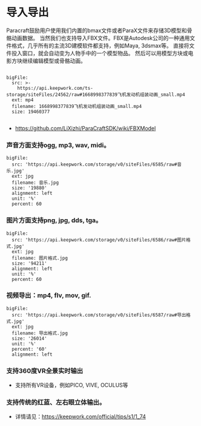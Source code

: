 # 导入导出
Paracraft鼓励用户使用我们内置的bmax文件或者ParaX文件来存储3D模型和骨骼动画数据。
当然我们也支持导入FBX文件。FBX是Autodesk公司的一种通用文件格式，几乎所有的主流3D建模软件都支持，例如Maya, 3dsmax等。 直接将文件投入窗口，就会自动变为人物手中的一个模型物品。 然后可以用模型方块或电影方块继续编辑模型或骨骼动画。

```@BigFile

bigFile:
  src: >-
    https://api.keepwork.com/ts-storage/siteFiles/24562/raw#1668998377839飞机发动机组装动画_small.mp4
  ext: mp4
  filename: 1668998377839飞机发动机组装动画_small.mp4
  size: 19460377
          
```

- https://github.com/LiXizhi/ParaCraftSDK/wiki/FBXModel

### 声音方面支持ogg, mp3, wav, midi。
 
```@BigFile
bigFile:
  src: 'https://api.keepwork.com/storage/v0/siteFiles/6585/raw#音乐.jpg'
  ext: jpg
  filename: 音乐.jpg
  size: '19880'
  alignment: left
  unit: '%'
  percent: 60

```
 
### 图片方面支持png, jpg, dds, tga。

```@BigFile
bigFile:
  src: 'https://api.keepwork.com/storage/v0/siteFiles/6586/raw#图片格式.jpg'
  ext: jpg
  filename: 图片格式.jpg
  size: '94211'
  alignment: left
  unit: '%'
  percent: 60

```


### 视频导出：mp4, flv, mov, gif.

```@BigFile
bigFile:
  src: 'https://api.keepwork.com/storage/v0/siteFiles/6587/raw#导出格式.jpg'
  ext: jpg
  filename: 导出格式.jpg
  size: '26014'
  unit: '%'
  percent: '60'
  alignment: left

```


### 支持360度VR全景实时输出
   - 支持所有VR设备，例如PICO, VIVE, OCULUS等
### 支持传统的红蓝、左右眼立体输出。
   - 详情请见：https://keepwork.com/official/tips/s1/1_74
   
   